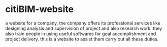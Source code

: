 # citiBIM-website
a website for a company. the company offers its professional services like designing analysis and supervision of project and also research work.
they also train people in using useful softwares for goal accomplishment and project delivery.
this is a website to assist them carry out all these duties.
